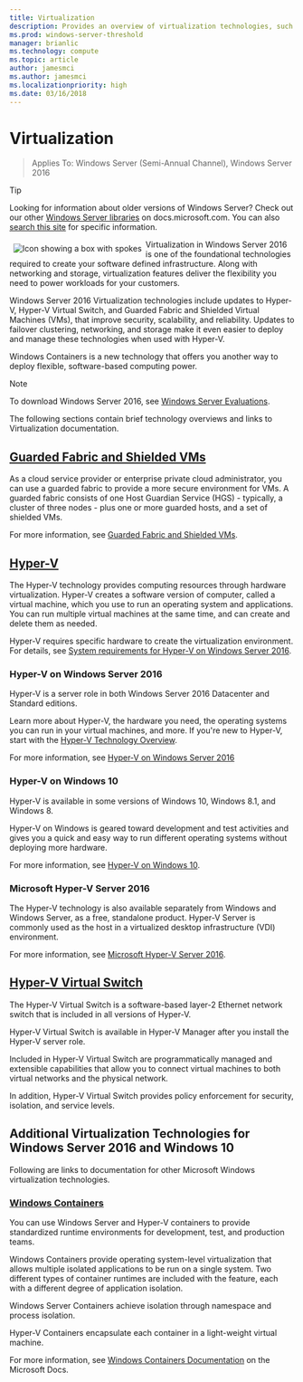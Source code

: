 ```yaml
---
title: Virtualization
description: Provides an overview of virtualization technologies, such as Containers, Hyper-V, and Hyper-V Virtual Switch; and links to additional content for Windows Server 2016 and later versions of the operating system.
ms.prod: windows-server-threshold
manager: brianlic
ms.technology: compute
ms.topic: article
author: jamesmci
ms.author: jamesmci
ms.localizationpriority: high
ms.date: 03/16/2018
---
```

# Virtualization

>Applies To: Windows Server (Semi-Annual Channel), Windows Server 2016 

>[!TIP]
> Looking for information about older versions of Windows Server? Check out our other [Windows Server libraries](/previous-versions/windows/) on docs.microsoft.com. You can also [search this site](https://docs.microsoft.com/search/index?search=Windows+Server&dataSource=previousVersions) for specific information.

<img src="../media/landing-icons/virtualization.png" style='float:left; padding:.5em;' alt="Icon showing a box with spokes"> Virtualization in Windows Server 2016 is one of the foundational technologies required to create your software defined infrastructure. Along with networking and storage, virtualization features deliver the flexibility you need to power workloads for your customers.

Windows Server 2016 Virtualization technologies include updates to Hyper-V, Hyper-V Virtual Switch, and Guarded Fabric and Shielded Virtual Machines \(VMs\), that improve security, scalability, and reliability. Updates to failover clustering, networking, and storage make it even easier to deploy and manage these technologies when used with Hyper-V. 

Windows Containers is a new technology that offers you another way to deploy flexible, software-based computing power. 

>[!Note]
> To download Windows Server 2016, see [Windows Server Evaluations](https://www.microsoft.com/evalcenter/evaluate-windows-server).

The following sections contain brief technology overviews and links to Virtualization documentation.

## [Guarded Fabric and Shielded VMs](guarded-fabric-shielded-vm/guarded-fabric-and-shielded-vms-top-node.md)

As a cloud service provider or enterprise private cloud administrator, you can use a guarded fabric to provide a more secure environment for VMs. A guarded fabric consists of one Host Guardian Service \(HGS\) - typically, a cluster of three nodes - plus one or more guarded hosts, and a set of shielded VMs.

For more information, see [Guarded Fabric and Shielded VMs](guarded-fabric-shielded-vm/guarded-fabric-and-shielded-vms-top-node.md).

## [Hyper-V](./hyper-v/Hyper-V-on-Windows-Server.md)

The Hyper-V technology provides computing resources through hardware virtualization. Hyper-V creates a software version of computer, called a virtual machine, which you use to run an operating system and applications. You can run multiple virtual machines at the same time, and can create and delete them as needed. 

Hyper-V requires specific hardware to create the virtualization environment. For details, see [System requirements for Hyper-V on Windows Server 2016](./hyper-v/system-requirements-for-hyper-v-on-windows.md). 

### Hyper-V on Windows Server 2016

Hyper\-V is a server role in both Windows Server 2016 Datacenter and Standard editions. 

Learn more about Hyper-V, the hardware you need, the operating systems you can run in your virtual machines, and more. If you're new to Hyper-V, start with the [Hyper-V Technology Overview](./hyper-v/hyper-v-technology-overview.md).

For more information, see [Hyper-V on Windows Server 2016](hyper-v/Hyper-V-on-Windows-Server.md)

### Hyper-V on Windows 10

Hyper-V is available in some versions of Windows 10, Windows 8.1, and Windows 8. 

Hyper-V on Windows is geared toward development and test activities and gives you a quick and easy way to run different operating systems without deploying more hardware.

For more information, see [Hyper-V on Windows 10](https://docs.microsoft.com/virtualization/hyper-v-on-windows).

### Microsoft Hyper-V Server 2016

The Hyper-V technology is also available separately from Windows and Windows Server, as a free, standalone product. Hyper-V Server is commonly used as the host in a virtualized desktop infrastructure (VDI) environment.

For more information, see [Microsoft Hyper-V Server 2016](https://docs.microsoft.com/en-us/windows-server/virtualization/hyper-v/hyper-v-server-2016).

## [Hyper-V Virtual Switch](hyper-v-virtual-switch/Hyper-V-Virtual-Switch.md)

The Hyper\-V Virtual Switch is a software\-based layer\-2 Ethernet network switch that is included in all versions of Hyper\-V.

Hyper\-V Virtual Switch is available in Hyper\-V Manager after you install the Hyper\-V server role. 

Included in Hyper\-V Virtual Switch are programmatically managed and extensible capabilities that allow you to connect virtual machines to both virtual networks and the physical network. 

In addition, Hyper-V Virtual Switch provides policy enforcement for security, isolation, and service levels.

## Additional Virtualization Technologies for Windows Server 2016 and Windows 10

Following are links to documentation for other Microsoft Windows virtualization technologies.

### [Windows Containers](https://docs.microsoft.com/virtualization/windowscontainers)

You can use Windows Server and Hyper-V containers to provide standardized runtime environments for development, test, and production teams.

Windows Containers provide operating system\-level virtualization that allows multiple isolated applications to be run on a single system. Two different types of container runtimes are included with the feature, each with a different degree of application isolation.

Windows Server Containers achieve isolation through namespace and process isolation. 

Hyper-V Containers encapsulate each container in a light\-weight virtual machine.

For more information, see [Windows Containers Documentation](https://docs.microsoft.com/virtualization/windowscontainers) on the Microsoft Docs.
